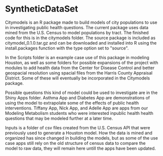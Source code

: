 # SyntheticDataSet
Citymodels is an R package made to build models of city populations to use in investigating public health questions. The current package uses data mined from the U.S. Census to model populations by tract. The finished code for this is in the citymodels folder. The source package is included as citymodel_0.1.0.tar.gz and can be downloaded and installed into R using the install.packages function with the type option set to "source". 

In the Scripts folder is an example case use of this package in modeling Houston, as well as some folders for possible expansions of the project with modules to add health data from the Center for Disease Control and better geospacial resolution using spacial files from the Harris County Appraisal District. Some of these will eventually be incorporated in the Citymodels package.

Possible questions this kind of model could be used to investigate are in the Shiny Apps folder. Asthma App and Diabetes App are demonstrations of using the model to extrapolate some of the effects of public health interventions. Tiffany App, Nick App, and Adelle App are apps from our Modeling Metabolism students who were interested inpublic health health questions that may be modeled further at a later time.

Inputs is a folder of csv files created from the U.S. Census API that were previously used to generate a Houston model. How the data is mined and organized has since changed in building the models, but as some of the use case apps still rely on the old structure of census data to compare the model to raw data, they will remain here untill the apps have been updated.
